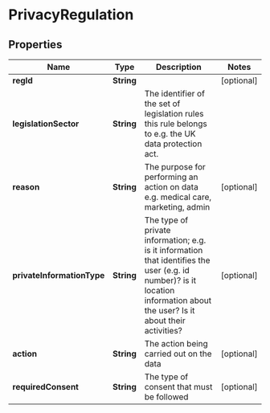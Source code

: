 
# PrivacyRegulation

## Properties
Name | Type | Description | Notes
------------ | ------------- | ------------- | -------------
**regId** | **String** |  |  [optional]
**legislationSector** | **String** | The identifier of the set of legislation rules this rule belongs to e.g. the UK data protection act.  | 
**reason** | **String** | The purpose for performing an action on data e.g. medical care, marketing, admin |  [optional]
**privateInformationType** | **String** | The type of private information; e.g. is it information that identifies the user (e.g. id number)? is it location information about the user? Is it about their activities?  |  [optional]
**action** | **String** | The action being carried out on the data |  [optional]
**requiredConsent** | **String** | The type of consent that must be followed |  [optional]



